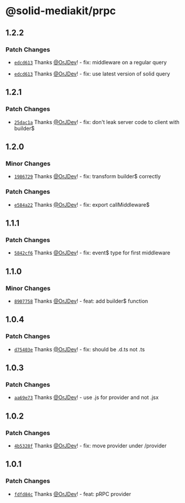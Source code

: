 # @solid-mediakit/prpc

## 1.2.2

### Patch Changes

- [`edcd613`](https://github.com/solidjs-community/mediakit/commit/edcd61313ab67f44d281d3b9d839b91a9545bd63) Thanks [@OrJDev](https://github.com/OrJDev)! - fix: middleware on a regular query

- [`edcd613`](https://github.com/solidjs-community/mediakit/commit/edcd61313ab67f44d281d3b9d839b91a9545bd63) Thanks [@OrJDev](https://github.com/OrJDev)! - fix: use latest version of solid query

## 1.2.1

### Patch Changes

- [`25dac1a`](https://github.com/solidjs-community/mediakit/commit/25dac1ab45dcd194c818e489a010733e66380d1f) Thanks [@OrJDev](https://github.com/OrJDev)! - fix: don't leak server code to client with builder$

## 1.2.0

### Minor Changes

- [`1986729`](https://github.com/solidjs-community/mediakit/commit/19867296b662380d2aa032f8a9ddc272187fe368) Thanks [@OrJDev](https://github.com/OrJDev)! - fix: transform builder$ correctly

### Patch Changes

- [`e584a22`](https://github.com/solidjs-community/mediakit/commit/e584a22aff79037c567bf82759edd329c7f99142) Thanks [@OrJDev](https://github.com/OrJDev)! - fix: export callMiddleware$

## 1.1.1

### Patch Changes

- [`5842cf6`](https://github.com/solidjs-community/mediakit/commit/5842cf656a11f8f0b2805177b1c177813def5fef) Thanks [@OrJDev](https://github.com/OrJDev)! - fix: event$ type for first middleware

## 1.1.0

### Minor Changes

- [`8907758`](https://github.com/solidjs-community/mediakit/commit/8907758f9f75f52436c83e813a504dd4c841ae1f) Thanks [@OrJDev](https://github.com/OrJDev)! - feat: add builder$ function

## 1.0.4

### Patch Changes

- [`d75403e`](https://github.com/solidjs-community/mediakit/commit/d75403ea9177c9e1386336f46315f60598463611) Thanks [@OrJDev](https://github.com/OrJDev)! - fix: should be .d.ts not .ts

## 1.0.3

### Patch Changes

- [`aa69e73`](https://github.com/solidjs-community/mediakit/commit/aa69e732df499b70e2b933cb583223eda430e13a) Thanks [@OrJDev](https://github.com/OrJDev)! - use .js for provider and not .jsx

## 1.0.2

### Patch Changes

- [`4b5328f`](https://github.com/solidjs-community/mediakit/commit/4b5328f8a6eb21f01fb5b5fa944e4e2ef67fa5f4) Thanks [@OrJDev](https://github.com/OrJDev)! - fix: move provider under /provider

## 1.0.1

### Patch Changes

- [`fdfd84c`](https://github.com/solidjs-community/mediakit/commit/fdfd84cd7c85db26c804f92ea5ced06c80f2ee0e) Thanks [@OrJDev](https://github.com/OrJDev)! - feat: pRPC provider
